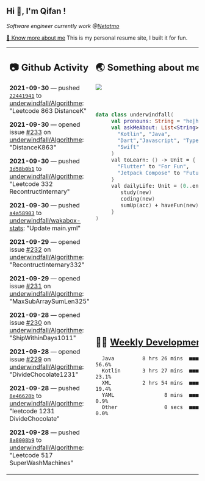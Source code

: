 <h2> Hi 👋, I'm Qifan ! </h2>
<p><em>Software engineer currently work @<a href="https://www.netatmo.com">Netatmo</a>
</em></p><p><a href="https://qifanyang.com/resume" target="_blank"> 🔭 Know more about me</a> This is my personal resume site, I built it for fun.</p>
<table><tr><td valign="top" rowspan="2">

 ## 📷 Github Activity
 <!-- githubActivity starts -->
  **2021-09-30** — pushed [`22441941`](https://github.com/underwindfall/Algorithme/commit/22441941130e6cb5d4f1d9c59a61013b8d0e8658) to [underwindfall/Algorithme](https://api.github.com/repos/underwindfall/Algorithme): "Leetcode 863 DistanceK"

  **2021-09-30** — opened issue [#233](https://api.github.com/repos/underwindfall/Algorithme/issues/233) on [underwindfall/Algorithme](https://api.github.com/repos/underwindfall/Algorithme): "DistanceK863"

  **2021-09-30** — pushed [`3d58b0b1`](https://github.com/underwindfall/Algorithme/commit/3d58b0b1cc4f3238b5f1b33fd26ecb2a4f59b0a3) to [underwindfall/Algorithme](https://api.github.com/repos/underwindfall/Algorithme): "Leetcode 332 RecontructInternary"

  **2021-09-30** — pushed [`a4a58903`](https://github.com/underwindfall/wakabox-stats/commit/a4a589037a58adf13192b7c4b2e259dec3bec165) to [underwindfall/wakabox-stats](https://api.github.com/repos/underwindfall/wakabox-stats): "Update main.yml"

  **2021-09-29** — opened issue [#232](https://api.github.com/repos/underwindfall/Algorithme/issues/232) on [underwindfall/Algorithme](https://api.github.com/repos/underwindfall/Algorithme): "RecontructInternary332"

  **2021-09-29** — opened issue [#231](https://api.github.com/repos/underwindfall/Algorithme/issues/231) on [underwindfall/Algorithme](https://api.github.com/repos/underwindfall/Algorithme): "MaxSubArraySumLen325"

  **2021-09-28** — opened issue [#230](https://api.github.com/repos/underwindfall/Algorithme/issues/230) on [underwindfall/Algorithme](https://api.github.com/repos/underwindfall/Algorithme): "ShipWithinDays1011"

  **2021-09-28** — opened issue [#229](https://api.github.com/repos/underwindfall/Algorithme/issues/229) on [underwindfall/Algorithme](https://api.github.com/repos/underwindfall/Algorithme): "DivideChocolate1231"

  **2021-09-28** — pushed [`8e46628b`](https://github.com/underwindfall/Algorithme/commit/8e46628b763743069010fb3aa042c053cc5d9484) to [underwindfall/Algorithme](https://api.github.com/repos/underwindfall/Algorithme): "leetcode 1231 DivideChocolate"

  **2021-09-28** — pushed [`8a8008b9`](https://github.com/underwindfall/Algorithme/commit/8a8008b96323f31a33a066de86c0d9fdd5253241) to [underwindfall/Algorithme](https://api.github.com/repos/underwindfall/Algorithme): "Leetcode 517 SuperWashMachines"
 <!-- githubActivity ends -->
 </td><td valign="top">

 ## 🌏 Something about me
 <!-- profile starts -->
 <a href="https://github.com/underwindfall" width="100%">
   <img src="https://activity-graph.herokuapp.com/graph?username=underwindfall&theme=react-dark&hide_border=true&bg_color=00000000&color=BDDFFF&line=6E93B5&point=BDDFFF"/>
 </a>
 <br/>
 <br/>
 <br/>

 ```kotlin
 data class underwindfall(
      val pronouns: String = "he|him",
      val askMeAbout: List<String> = listOf(
        "Kotlin", "Java",
        "Dart","Javascript", "Typescript",
        "Swift"
      )
      val toLearn: () -> Unit = {
        "Flutter" to "For Fun",
        "Jetpack Compose" to "Future"
      }
      val dailyLife: Unit = (0..end).reduce { acc, new ->
         study(new)
         coding(new)
         sumUp(acc) + haveFun(new)
      }
 )
 ```
 <!-- profile ends -->
 </td></tr><tr><td valign="top">

 ## 🏊‍♂️ <a href="https://gist.github.com/underwindfall/377ee88ba1fabd1e93516e48ca9c61eb" target="_blank">Weekly Development Breakdown</a>
  <!-- codeTime starts -->
  ```text
    Java         8 hrs 26 mins  ■■■■■■■■■■■■■■■■■□□□□□□□  56.6%
    Kotlin       3 hrs 27 mins  ■■■■■■■■■□□□□□□□□□□□□□□□  23.1%
    XML          2 hrs 54 mins  ■■■■■■■■◱□□□□□□□□□□□□□□□  19.4%
    YAML                8 mins  ■■■▦□□□□□□□□□□□□□□□□□□□□   0.9%
    Other               0 secs  ■■■▥□□□□□□□□□□□□□□□□□□□□   0.0%
  ```
  <!-- codeTime starts -->
  </td></tr></table>